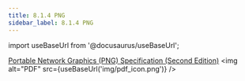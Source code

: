 ```yaml
---
title: 8.1.4 PNG
sidebar_label: 8.1.4 PNG
---
```


import useBaseUrl from '@docusaurus/useBaseUrl';

[Portable Network Graphics (PNG) Specification (Second Edition)](<../artifacts/png-Second Edition.pdf>) <img alt="PDF" src={useBaseUrl('img/pdf_icon.png')} />